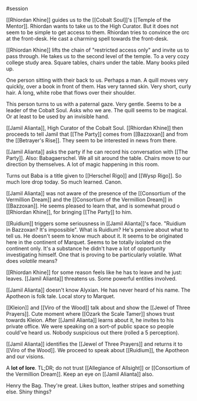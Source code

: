 #session 

[[Rhiordan Khine]] guides us to the [[Cobalt Soul]]'s [[Temple of the Mentor]]. Rhiordan wants to take us to the High Curator. But it does not seem to be simple to get access to them. Rhiordan tries to convince the orc at the front-desk. He cast a charming spell towards the front-desk.

[[Rhiordan Khine]] lifts the chain of "restricted access only" and invite us to pass through. He takes us to the second level of the temple. To a very cozy college study area. Square tables, chairs under the table. Many books piled up.

One person sitting with their back to us. Perhaps a man. A quill moves very quickly, over a book in front of them. Has very tanned skin. Very short, curly hair. A long, white robe that flows over their shoulder.

This person turns to us with a paternal gaze. Very gentle. Seems to be a leader of the Cobalt Soul. Asks who we are. The quill seems to be magical. Or at least to be used by an invisible hand.

[[Jamil Alianta]], High Curator of the Cobalt Soul. [[Rhiordan Khine]] then proceeds to tell Jamil that [[The Party]] comes from [[Bazzoxan]] and from the [[Betrayer's Rise]]. They seem to be interested in news from there.

[[Jamil Alianta]] asks the party if he can record his conversation with [[The Party]]. Also: Babagaerschel. We all sit around the table. Chairs move to our direction by themselves. A lot of magic happening in this room.

Turns out Baba is a title given to [[Herschel Rigo]] and [[Wysp Rigo]]. So much lore drop today. So much learned. Canon.

[[Jamil Alianta]] was not aware of the presence of the [[Consortium of the Vermillion Dream]] and the [[Consortium of the Vermillion Dream]] in [[Bazzoxan]]. He seems pleased to learn that, and is somewhat proud o [[Rhiordan Khine]], for bringing [[The Party]] to him.

[[Ruidium]] triggers some seriousness in [[Jamil Alianta]]'s face. "Ruidium in Bazzoxan? It's impossible". What is Ruidium? He's pensive about what to tell us. He doesn't seem to know much about it. It seems to be originated here in the continent of Marquet. Seems to be totally isolated on the continent only. It's a substance he didn't have a lot of opportunity investigating himself. One that is proving to be particularly volatile. What does *volatile* means?

[[Rhiordan Khine]] for some reason feels like he has to leave and he just: leaves. [[Jamil Alianta]] threatens us. Some powerful entities involved.

[[Jamil Alianta]] doesn't know Alyxian. He has never heard of his name. The Apotheon is folk tale. Local story to Marquet.

[[Kleion]] and [[Viro of the Wood]] talk about and show the [[Jewel of Three Prayers]]. Cute moment where [[Ozark the Scale Tamer]] shows trust towards Kleion. After [[Jamil Alianta]] learns about it, he invites to his private office. We were speaking on a sort-of public space so people could've heard us. Nobody suspicious out there (rolled a 5 perception).

[[Jamil Alianta]] identifies the [[Jewel of Three Prayers]] and returns it to [[Viro of the Wood]]. We proceed to speak about [[Ruidium]], the Apotheon and our visions.

A **lot of lore**. TL;DR; do not trust [[Allegiance of Allsight]] or [[Consortium of the Vermillion Dream]]. Keep an eye on [[Jamil Alianta]] also.

Henry the Bag. They're great. Likes button, leather stripes and something else. Shiny things?